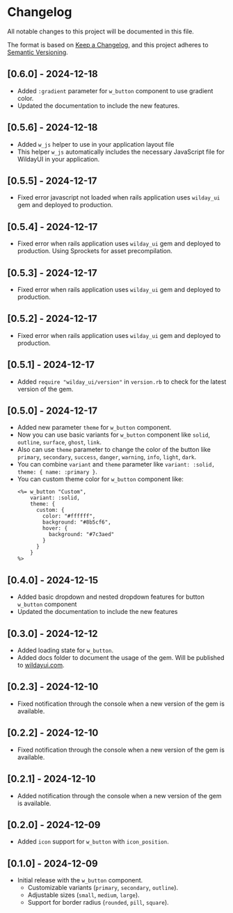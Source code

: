 # Changelog

All notable changes to this project will be documented in this file.

The format is based on [Keep a Changelog](https://keepachangelog.com/),
and this project adheres to [Semantic Versioning](https://semver.org/).

## [0.6.0] - 2024-12-18

- Added `:gradient` parameter for `w_button` component to use gradient color.
- Updated the documentation to include the new features.

## [0.5.6] - 2024-12-18

- Added `w_js` helper to use in your application layout file
- This helper `w_js` automatically includes the necessary JavaScript file for WildayUI in your application.

## [0.5.5] - 2024-12-17

- Fixed error javascript not loaded when rails application uses `wilday_ui` gem and deployed to production.

## [0.5.4] - 2024-12-17

- Fixed error when rails application uses `wilday_ui` gem and deployed to production. Using Sprockets for asset precompilation.
  
## [0.5.3] - 2024-12-17

- Fixed error when rails application uses `wilday_ui` gem and deployed to production.

## [0.5.2] - 2024-12-17

- Fixed error when rails application uses `wilday_ui` gem and deployed to production.

## [0.5.1] - 2024-12-17

- Added `require "wilday_ui/version"` in `version.rb` to check for the latest version of the gem.

## [0.5.0] - 2024-12-17

- Added new parameter `theme` for `w_button` component.
- Now you can use basic variants for `w_button` component like `solid`, `outline`, `surface`, `ghost`, `link`.
- Also can use `theme` parameter to change the color of the button like `primary`, `secondary`, `success`, `danger`, `warning`, `info`, `light`, `dark`.
- You can combine `variant` and `theme` parameter like `variant: :solid, theme: { name: :primary }`.
- You can custom theme color for `w_button` component like:
  ```erb
  <%= w_button "Custom", 
      variant: :solid, 
      theme: { 
        custom: { 
          color: "#ffffff",
          background: "#8b5cf6",
          hover: {
            background: "#7c3aed"
          }
        } 
      } 
  %>
  ```

## [0.4.0] - 2024-12-15

- Added basic dropdown and nested dropdown features for button `w_button` component
- Updated the documentation to include the new features

## [0.3.0] - 2024-12-12

- Added loading state for `w_button`.
- Added docs folder to document the usage of the gem. Will be published to [wildayui.com](https://davidwinalda.github.io/wildayui).

## [0.2.3] - 2024-12-10

- Fixed notification through the console when a new version of the gem is available.

## [0.2.2] - 2024-12-10

- Fixed notification through the console when a new version of the gem is available.

## [0.2.1] - 2024-12-10

- Added notification through the console when a new version of the gem is available.

## [0.2.0] - 2024-12-09

- Added `icon` support for `w_button` with `icon_position`.

## [0.1.0] - 2024-12-09

- Initial release with the `w_button` component.
  - Customizable variants (`primary`, `secondary`, `outline`).
  - Adjustable sizes (`small`, `medium`, `large`).
  - Support for border radius (`rounded`, `pill`, `square`).

